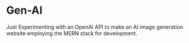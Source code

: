 # Gen-AI
Just Experimenting with an OpenAI API to make an AI image generation website employing the MERN stack for development.
